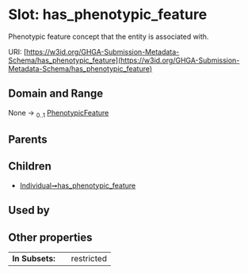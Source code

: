 
# Slot: has_phenotypic_feature


Phenotypic feature concept that the entity is associated with.

URI: [https://w3id.org/GHGA-Submission-Metadata-Schema/has_phenotypic_feature](https://w3id.org/GHGA-Submission-Metadata-Schema/has_phenotypic_feature)


## Domain and Range

None &#8594;  <sub>0..1</sub> [PhenotypicFeature](PhenotypicFeature.md)

## Parents


## Children

 *  [Individual➞has_phenotypic_feature](Individual_has_phenotypic_feature.md)

## Used by


## Other properties

|  |  |  |
| --- | --- | --- |
| **In Subsets:** | | restricted |

